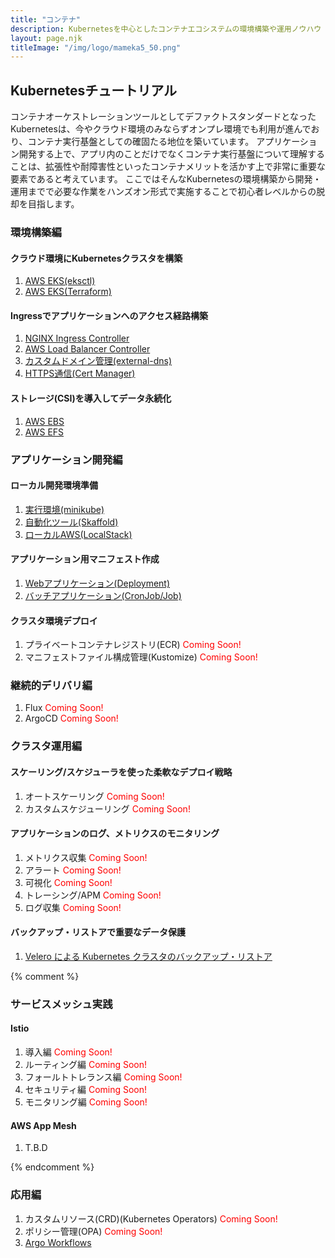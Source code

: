 ```yaml
---
title: "コンテナ"
description: Kubernetesを中心としたコンテナエコシステムの環境構築や運用ノウハウ
layout: page.njk
titleImage: "/img/logo/mameka5_50.png"
---
```


## Kubernetesチュートリアル
コンテナオーケストレーションツールとしてデファクトスタンダードとなったKubernetesは、今やクラウド環境のみならずオンプレ環境でも利用が進んでおり、コンテナ実行基盤としての確固たる地位を築いています。
アプリケーション開発する上で、アプリ内のことだけでなくコンテナ実行基盤について理解することは、拡張性や耐障害性といったコンテナメリットを活かす上で非常に重要な要素であると考えています。
ここではそんなKubernetesの環境構築から開発・運用までで必要な作業をハンズオン形式で実施することで初心者レベルからの脱却を目指します。

### 環境構築編
#### クラウド環境にKubernetesクラスタを構築
1. [AWS EKS(eksctl)](/containers/k8s/tutorial/infra/aws-eks-eksctl/)
2. [AWS EKS(Terraform)](/containers/k8s/tutorial/infra/aws-eks-terraform/)

#### Ingressでアプリケーションへのアクセス経路構築
1. [NGINX Ingress Controller](/containers/k8s/tutorial/ingress/ingress-nginx/)
2. [AWS Load Balancer Controller](/containers/k8s/tutorial/ingress/ingress-aws/)
3. [カスタムドメイン管理(external-dns)](/containers/k8s/tutorial/ingress/external-dns/)
4. [HTTPS通信(Cert Manager)](/containers/k8s/tutorial/ingress/https/)

#### ストレージ(CSI)を導入してデータ永続化
1. [AWS EBS](/containers/k8s/tutorial/storage/ebs/)
2. [AWS EFS](/containers/k8s/tutorial/storage/efs/)

### アプリケーション開発編
#### ローカル開発環境準備
1. [実行環境(minikube)](/containers/k8s/tutorial/app/minikube/)
2. [自動化ツール(Skaffold)](/containers/k8s/tutorial/app/skaffold/)
3. [ローカルAWS(LocalStack)](/containers/k8s/tutorial/app/localstack/)

#### アプリケーション用マニフェスト作成
1. [Webアプリケーション(Deployment)](/containers/k8s/tutorial/app/web-app/)
2. [バッチアプリケーション(CronJob/Job)](/containers/k8s/tutorial/app/batch/)

#### クラスタ環境デプロイ
1. プライベートコンテナレジストリ(ECR) <span style="color:red">Coming Soon!</span>
2. マニフェストファイル構成管理(Kustomize) <span style="color:red">Coming Soon!</span>

### 継続的デリバリ編
1. Flux <span style="color:red">Coming Soon!</span>
2. ArgoCD <span style="color:red">Coming Soon!</span>

### クラスタ運用編
#### スケーリング/スケジューラを使った柔軟なデプロイ戦略
1. オートスケーリング <span style="color:red">Coming Soon!</span>
2. カスタムスケジューリング <span style="color:red">Coming Soon!</span>

#### アプリケーションのログ、メトリクスのモニタリング
1. メトリクス収集 <span style="color:red">Coming Soon!</span>
2. アラート <span style="color:red">Coming Soon!</span>
3. 可視化 <span style="color:red">Coming Soon!</span>
4. トレーシング/APM <span style="color:red">Coming Soon!</span>
5. ログ収集 <span style="color:red">Coming Soon!</span>

#### バックアップ・リストアで重要なデータ保護
1. [Velero による Kubernetes クラスタのバックアップ・リストア](/containers/k8s/tutorial/ops/velero-backup/)

{% comment %}
### サービスメッシュ実践
#### Istio
1. 導入編 <span style="color:red">Coming Soon!</span>
1. ルーティング編 <span style="color:red">Coming Soon!</span>
1. フォールトトレランス編 <span style="color:red">Coming Soon!</span>
1. セキュリティ編 <span style="color:red">Coming Soon!</span>
1. モニタリング編 <span style="color:red">Coming Soon!</span>

#### AWS App Mesh
1. T.B.D

{% endcomment %}

### 応用編
1. カスタムリソース(CRD)(Kubernetes Operators) <span style="color:red">Coming Soon!</span>
1. ポリシー管理(OPA) <span style="color:red">Coming Soon!</span>
1. [Argo Workflows](/containers/k8s/tutorial/advanced/argo-workflows/)
